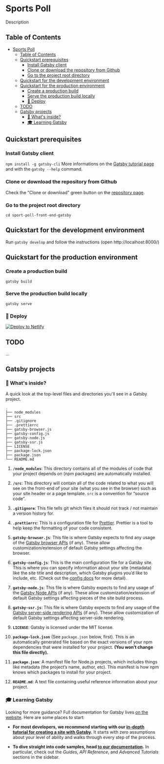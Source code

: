 # Sports Poll

Description

## Table of Contents

- [Sports Poll](#Sports-Poll)
  - [Table of Contents](#Table-of-Contents)
  - [Quickstart prerequisites](#Quickstart-prerequisites)
    - [Install Gatsby client](#Install-Gatsby-client)
    - [Clone or download the repository from Github](#Clone-or-download-the-repository-from-Github)
    - [Go to the project root directory](#Go-to-the-project-root-directory)
  - [Quickstart for the development environment](#Quickstart-for-the-development-environment)
  - [Quickstart for the production environment](#Quickstart-for-the-production-environment)
    - [Create a production build](#Create-a-production-build)
    - [Serve the production build locally](#Serve-the-production-build-locally)
    - [💫 Deploy](#%F0%9F%92%AB-Deploy)
  - [TODO](#TODO)
  - [Gatsby projects](#Gatsby-projects)
    - [🧐 What's inside?](#%F0%9F%A7%90-Whats-inside)
    - [🎓 Learning Gatsby](#%F0%9F%8E%93-Learning-Gatsby)

## Quickstart prerequisites

### Install Gatsby client

`npm install -g gatsby-cli` More informations on the [Gatsby tutorial page](https://www.gatsbyjs.org/tutorial/part-zero/) and with the `gatsby --help` command.

### Clone or download the repository from Github

Check the "Clone or download" green button on the [repository page](https://github.com/baptistecs/sport-poll-front-end-gatsby/tree/master).

### Go to the project root directory

`cd sport-poll-front-end-gatsby`

## Quickstart for the development environment

Run `gatsby develop` and follow the instructions (open http://localhost:8000/)

## Quickstart for the production environment

### Create a production build

`gatsby build`

### Serve the production build locally

`gatsby serve`

### 💫 Deploy

[![Deploy to Netlify](https://www.netlify.com/img/deploy/button.svg)](https://app.netlify.com/start/deploy?repository=https://github.com/baptistecs/sports-poll-front-end-gatsby)

## TODO

...

## Gatsby projects

### 🧐 What's inside?

A quick look at the top-level files and directories you'll see in a Gatsby project.

    .
    ├── node_modules
    ├── src
    ├── .gitignore
    ├── .prettierrc
    ├── gatsby-browser.js
    ├── gatsby-config.js
    ├── gatsby-node.js
    ├── gatsby-ssr.js
    ├── LICENSE
    ├── package-lock.json
    ├── package.json
    └── README.md

1.  **`/node_modules`**: This directory contains all of the modules of code that your project depends on (npm packages) are automatically installed.

2.  **`/src`**: This directory will contain all of the code related to what you will see on the front-end of your site (what you see in the browser) such as your site header or a page template. `src` is a convention for “source code”.

3.  **`.gitignore`**: This file tells git which files it should not track / not maintain a version history for.

4.  **`.prettierrc`**: This is a configuration file for [Prettier](https://prettier.io/). Prettier is a tool to help keep the formatting of your code consistent.

5.  **`gatsby-browser.js`**: This file is where Gatsby expects to find any usage of the [Gatsby browser APIs](https://www.gatsbyjs.org/docs/browser-apis/) (if any). These allow customization/extension of default Gatsby settings affecting the browser.

6.  **`gatsby-config.js`**: This is the main configuration file for a Gatsby site. This is where you can specify information about your site (metadata) like the site title and description, which Gatsby plugins you’d like to include, etc. (Check out the [config docs](https://www.gatsbyjs.org/docs/gatsby-config/) for more detail).

7.  **`gatsby-node.js`**: This file is where Gatsby expects to find any usage of the [Gatsby Node APIs](https://www.gatsbyjs.org/docs/node-apis/) (if any). These allow customization/extension of default Gatsby settings affecting pieces of the site build process.

8.  **`gatsby-ssr.js`**: This file is where Gatsby expects to find any usage of the [Gatsby server-side rendering APIs](https://www.gatsbyjs.org/docs/ssr-apis/) (if any). These allow customization of default Gatsby settings affecting server-side rendering.

9.  **`LICENSE`**: Gatsby is licensed under the MIT license.

10. **`package-lock.json`** (See `package.json` below, first). This is an automatically generated file based on the exact versions of your npm dependencies that were installed for your project. **(You won’t change this file directly).**

11. **`package.json`**: A manifest file for Node.js projects, which includes things like metadata (the project’s name, author, etc). This manifest is how npm knows which packages to install for your project.

12. **`README.md`**: A text file containing useful reference information about your project.

### 🎓 Learning Gatsby

Looking for more guidance? Full documentation for Gatsby lives [on the website](https://www.gatsbyjs.org/). Here are some places to start:

- **For most developers, we recommend starting with our [in-depth tutorial for creating a site with Gatsby](https://www.gatsbyjs.org/tutorial/).** It starts with zero assumptions about your level of ability and walks through every step of the process.

- **To dive straight into code samples, head [to our documentation](https://www.gatsbyjs.org/docs/).** In particular, check out the _Guides_, _API Reference_, and _Advanced Tutorials_ sections in the sidebar.

